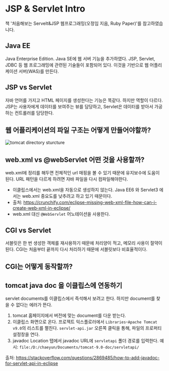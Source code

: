 # JSP & Servlet Intro
책 '처음해보는 Servelt&JSP 웹프로그래밍(오정임 지음, Ruby Paper)'를 참고하였습니다.
## Java EE
Java Enterprise Edition. 
Java SE에 웹 서버 기능을 추가하였다. JSP, Servlet, JDBC 등 웹 프로그래밍에 관련된 기술들이 포함되어 있다. 이것을 기반으로 웹 어플리케이션 서버(WAS)를 만든다.

## JSP vs Servlet 
자바 언어를 가지고 HTML 페이지를 생성한다는 기능은 똑같다.
하지만 역할이 다르다. JSP는 사용자에게 데이터를 보여주는 뷰를 담당하고, Servlet은 데이터를 받아서 가공하는 컨트롤러를 담당한다.

## 웹 어플리케이션의 파일 구조는 어떻게 만들어야할까?
![tomcat directory sturcture](https://image.slidesharecdn.com/tomcatconfiguration1-090403015310-phpapp01/95/tomcat-configuration-1-25-728.jpg?cb=1238723733)

## web.xml vs @webServlet 어떤 것을 사용할까?
web.xml에 정리를 해두면 전체적인 url 매핑을 볼 수 있기 때문에 유지보수에 도움이 된다. URL 패턴을 다르게 하려면 자바 파일을 다시 컴파일해야한다.
- 이클립스에서는 web.xml을 자동으로 생성하지 않는다. Java EE6 와 Servlet3 에서는 web.xml 중요도를 낮추려고 하고 있기 때문이다.
- 출처: https://crunchify.com/eclipse-missing-web-xml-file-how-can-i-create-web-xml-in-eclipse/
- web.xml 대신 `@WebServlet` 어노테이션을 사용한다.
## CGI vs Servlet
서블릿은 한 번 생성한 객체를 재사용하기 때문에 처리양이 적고, 메모리 사용이 절약이 된다. CGI는 처음부터 끝까지 다시 처리하기 때문에 서블릿보다 비효율적이다. 

## CGI는 어떻게 동작할까?

## tomcat java doc 을 이클립스에 연동하기
servlet documents를 이클립스에서 즉석해서 보려고 한다. 하지만 document를 찾을 수 없다는 에러가 뜬다.
1. tomcat 홈페이지에서 버전에 맞는 document를 다운 받는다.
2. 이클립스 화면으로 온다. 프로젝트 익스플로러에서 `Libraries`-`Apache Tomcat v9.0`의 리스트를 펼친다. `servlet-api.jar` 오른쪽 클릭을 통해, 파일의 프로퍼티 설정창을 연다. 
3. javadoc Location 탭에서 javadoc URL에 `servletapi` 폴더 경로를 입력한다. 예시: `file:/D:/chaeyun/Documents/tomcat-9.0-doc/servletapi/`

출처: https://stackoverflow.com/questions/2869485/how-to-add-javadoc-for-servlet-api-in-eclipse